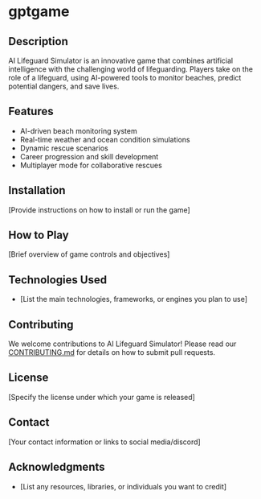 # gptgame

## Description
AI Lifeguard Simulator is an innovative game that combines artificial intelligence with the challenging world of lifeguarding. Players take on the role of a lifeguard, using AI-powered tools to monitor beaches, predict potential dangers, and save lives.

## Features
- AI-driven beach monitoring system
- Real-time weather and ocean condition simulations
- Dynamic rescue scenarios
- Career progression and skill development
- Multiplayer mode for collaborative rescues

## Installation
[Provide instructions on how to install or run the game]

## How to Play
[Brief overview of game controls and objectives]

## Technologies Used
- [List the main technologies, frameworks, or engines you plan to use]

## Contributing
We welcome contributions to AI Lifeguard Simulator! Please read our [CONTRIBUTING.md](link-to-contributing-file) for details on how to submit pull requests.

## License
[Specify the license under which your game is released]

## Contact
[Your contact information or links to social media/discord]

## Acknowledgments
- [List any resources, libraries, or individuals you want to credit]
